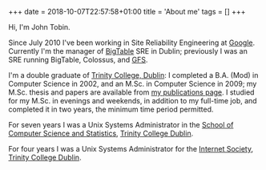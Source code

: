 +++
date = 2018-10-07T22:57:58+01:00
title = 'About me'
tags = []
+++

Hi, I'm John Tobin.

Since July 2010 I've been working in Site Reliability Engineering at
[Google](https://www.google.ie/intl/en/about.html).  Currently I'm the manager
of [BigTable](https://research.google.com/archive/bigtable.html) SRE in Dublin;
previously I was an SRE running BigTable, Colossus, and
[GFS](https://research.google.com/archive/gfs.html).

I'm a double graduate of [Trinity College, Dublin](https://www.tcd.ie/): I
completed a B.A. (Mod) in Computer Science in 2002, and an M.Sc. in Computer
Science in 2009; my M.Sc. thesis and papers are available from
[my publications page](/publications/).  I studied for my M.Sc. in evenings and
weekends, in addition to my full-time job, and completed it in two years, the
minimum time period permitted.

For seven years I was a Unix Systems Administrator in the [School of Computer
Science and Statistics](https://www.scss.tcd.ie/), [Trinity College
Dublin](https://www.tcd.ie/).

For four years I was a Unix Systems Administrator for the [Internet
Society](https://www.netsoc.tcd.ie/), [Trinity College
Dublin](https://www.tcd.ie/).
